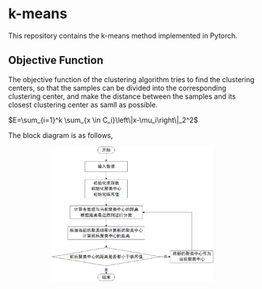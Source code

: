 # k-means
This repository contains the k-means method implemented in Pytorch.

## Objective Function
The objective function of the clustering algorithm tries to find the clustering centers, so that the samples can be divided into the corresponding clustering center, and make the distance between the samples and its closest clustering center as samll as possible.

$E=\sum_{i=1}^k \sum_{x \in C_i}\left\|x-\mu_i\right\|_2^2$

The block diagram is as follows,

<center><img src="https://github.com/li-lindong/k-means/blob/main/block%20diagram.png" width=65%></center>
